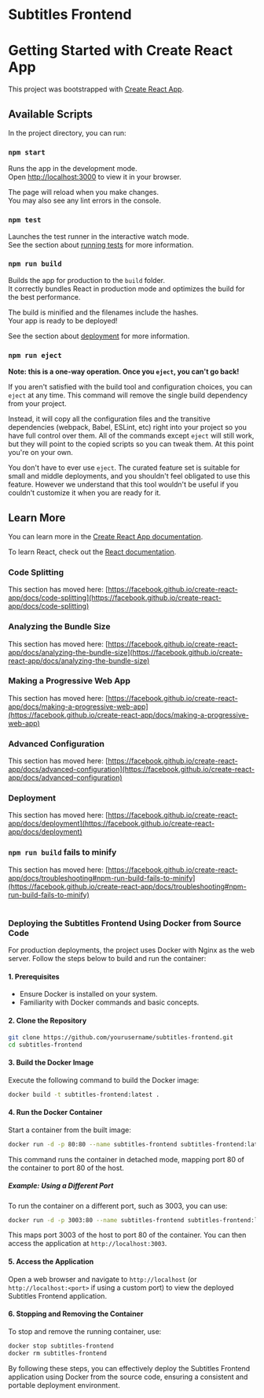 # Subtitles Frontend

# Getting Started with Create React App

This project was bootstrapped with [Create React App](https://github.com/facebook/create-react-app).

## Available Scripts

In the project directory, you can run:

### `npm start`

Runs the app in the development mode.\
Open [http://localhost:3000](http://localhost:3000) to view it in your browser.

The page will reload when you make changes.\
You may also see any lint errors in the console.

### `npm test`

Launches the test runner in the interactive watch mode.\
See the section about [running tests](https://facebook.github.io/create-react-app/docs/running-tests) for more information.

### `npm run build`

Builds the app for production to the `build` folder.\
It correctly bundles React in production mode and optimizes the build for the best performance.

The build is minified and the filenames include the hashes.\
Your app is ready to be deployed!

See the section about [deployment](https://facebook.github.io/create-react-app/docs/deployment) for more information.

### `npm run eject`

**Note: this is a one-way operation. Once you `eject`, you can't go back!**

If you aren't satisfied with the build tool and configuration choices, you can `eject` at any time. This command will remove the single build dependency from your project.

Instead, it will copy all the configuration files and the transitive dependencies (webpack, Babel, ESLint, etc) right into your project so you have full control over them. All of the commands except `eject` will still work, but they will point to the copied scripts so you can tweak them. At this point you're on your own.

You don't have to ever use `eject`. The curated feature set is suitable for small and middle deployments, and you shouldn't feel obligated to use this feature. However we understand that this tool wouldn't be useful if you couldn't customize it when you are ready for it.

## Learn More

You can learn more in the [Create React App documentation](https://facebook.github.io/create-react-app/docs/getting-started).

To learn React, check out the [React documentation](https://reactjs.org/).

### Code Splitting

This section has moved here: [https://facebook.github.io/create-react-app/docs/code-splitting](https://facebook.github.io/create-react-app/docs/code-splitting)

### Analyzing the Bundle Size

This section has moved here: [https://facebook.github.io/create-react-app/docs/analyzing-the-bundle-size](https://facebook.github.io/create-react-app/docs/analyzing-the-bundle-size)

### Making a Progressive Web App

This section has moved here: [https://facebook.github.io/create-react-app/docs/making-a-progressive-web-app](https://facebook.github.io/create-react-app/docs/making-a-progressive-web-app)

### Advanced Configuration

This section has moved here: [https://facebook.github.io/create-react-app/docs/advanced-configuration](https://facebook.github.io/create-react-app/docs/advanced-configuration)

### Deployment

This section has moved here: [https://facebook.github.io/create-react-app/docs/deployment](https://facebook.github.io/create-react-app/docs/deployment)

### `npm run build` fails to minify

This section has moved here: [https://facebook.github.io/create-react-app/docs/troubleshooting#npm-run-build-fails-to-minify](https://facebook.github.io/create-react-app/docs/troubleshooting#npm-run-build-fails-to-minify)

#

### Deploying the Subtitles Frontend Using Docker from Source Code

For production deployments, the project uses Docker with Nginx as the web server. Follow the steps below to build and run the container:

#### 1. Prerequisites

- Ensure Docker is installed on your system.
- Familiarity with Docker commands and basic concepts.

#### 2. Clone the Repository

```bash
git clone https://github.com/yourusername/subtitles-frontend.git
cd subtitles-frontend
```

#### 3. Build the Docker Image

Execute the following command to build the Docker image:

```bash
docker build -t subtitles-frontend:latest .
```

#### 4. Run the Docker Container

Start a container from the built image:

```bash
docker run -d -p 80:80 --name subtitles-frontend subtitles-frontend:latest
```

This command runs the container in detached mode, mapping port 80 of the container to port 80 of the host.

##### Example: Using a Different Port

To run the container on a different port, such as 3003, you can use:

```bash
docker run -d -p 3003:80 --name subtitles-frontend subtitles-frontend:latest
```

This maps port 3003 of the host to port 80 of the container. You can then access the application at `http://localhost:3003`.

#### 5. Access the Application

Open a web browser and navigate to `http://localhost` (or `http://localhost:<port>` if using a custom port) to view the deployed Subtitles Frontend application.

#### 6. Stopping and Removing the Container

To stop and remove the running container, use:

```bash
docker stop subtitles-frontend
docker rm subtitles-frontend
```

By following these steps, you can effectively deploy the Subtitles Frontend application using Docker from the source code, ensuring a consistent and portable deployment environment.
